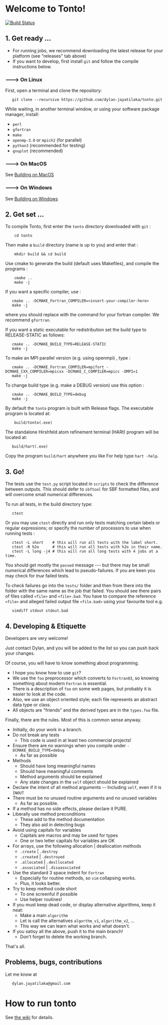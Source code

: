 # Welcome to Tonto!
[![Build Status](https://travis-ci.org/dylan-jayatilaka/tonto.svg?branch=master)](https://travis-ci.org/dylan-jayatilaka/tonto)

## 1. Get ready ...

* For running jobs, we recommend downloading the latest release for your platform (see "releases" tab above)
* If you want to develop, first install `git` and  follow the compile instructions below.

### ---> On Linux

First, open a terminal and clone the repository:

```
   git clone --recursive https://github.com/dylan-jayatilaka/tonto.git
```

While waiting, in another terminal window, or using your
software package manager, install:

* `perl`
* `gfortran`
* `make` 
* `openmp-3.0` or `mpich2` (for parallel)
* `python3` (recommended for testing)
* `gnuplot` (recommended)

### ---> On MacOS

See [Building on MacOS](https://github.com/dylan-jayatilaka/tonto/wiki/Building-on-MacOS)

### ---> On Windows

See [Building on Windows](https://github.com/dylan-jayatilaka/tonto/wiki/Building-on-Windows)

## 2. Get set ...

To compile Tonto, first enter the `tonto` directory downloaded with
`git` :

```
    cd tonto
```

Then make a `build` directory (name is up to you) and enter that :

```
    mkdir build && cd build
```

Use cmake to generate the build (default uses Makefiles), and compile the programs :

```
    cmake ..
    make -j
```

If you want a specific compiler, use :

```
   cmake .. -DCMAKE_Fortran_COMPILER=<insert-your-compiler-here>
   make -j
```

where you should replace <insert-your-compiler-here> with the
command for your fortran compiler. We recommend `gfortran`.

If you want a static executable for redistribution set the build type
to RELEASE-STATIC as follows:

```
   cmake .. -DCMAKE_BUILD_TYPE=RELEASE-STATIC
   make -j
```

To make an MPI parallel version (e.g. using openmpi) , type :

```
   cmake .. -DCMAKE_Fortran_COMPILER=mpifort -DCMAKE_CXX_COMPILER=mpicxx -DCMAKE_C_COMPILER=mpicc -DMPI=1
   make -j
```

To change build type (e.g. make a DEBUG version) use this option :

```
   cmake .. -DCMAKE_BUILD_TYPE=debug
   make -j
```

By default the `tonto` program is built with Release flags.
The executable program is located at:

```
    build/tonto(.exe)
```

The standalone Hirshfeld atom refinement terminal
(HARt) program will be located at:

```
   build/hart(.exe)
```

Copy the program `build/hart` anywhere you like 
For help type `hart -help`.

## 3. Go!

The tests use the `test.py` script located in `scripts` 
to check the difference between outputs.  This should
defer to `sbftool` for SBF formatted files, and will
overcome small numerical differences.

To run all tests, in the build directory type:
```
   ctest
```
Or you may use `ctest` directly and run only tests matching
certain labels or regular expressions; or specify the number 
of processors to use when running tests :
```
   ctest -L short    # this will run all tests with the label short.
   ctest -R h2o      # this will run all tests with h2o in their name.
   ctest -L long -j4 # this will run all long tests with 4 jobs at a time.
```

You should get mostly the `passed` message --- but there may be small
numerical differences which lead to pseudo-failures. If you are keen
you may check for *true* failed tests.

To check failures go into the `tests/` folder and then from there into the
folder with the same name as the job that failed. You should see there
pairs of files called `<file>` and `<file>.bad`. You have to compare
the reference `<file>` and alleged failed output file `<file.bad>`
using your favourite tool e.g.

```
   vimdiff stdout stdout.bad
```

## 4. Developing & Etiquette

Developers are very welcome!

Just contact Dylan, and you will be added to the list so you can push back your changes.

Of course, you will have to know something about programming.

* I hope you know how to use `git`?
* We use the `foo` preprocessor which converts to `Fortran03`, so knowing something about modern `Fortran` is essential.
* There is a description of `foo` on some web pages, but probably it is easier to look at the code.
* Also, we use an object oriented style; each file represents an abstract data type or class.
* All objects are "friends" and the derived types are in the `types.foo` file.

Finally, there are the rules. Most of this is common sense anyway.

* Initially, do your work in a branch.
* Do not break any tests 
  - This code is used in at least two commercial projects!
* Ensure there are no warnings when you compile under `-DCMAKE_BUILD_TYPE=debug`
  - As far as possible
* Methods
  - Should have long meaningful names
  - Should have meaningful comments
  - Method arguments should be explained
  - Any state changes in the `self` object should be explained
* Declare the intent of all method arguments
  -- Including `self`, even if it is `INOUT`
* There must be no unused routine arguments and no unused variables
  - As far as possible.
* If a method has no side effects, please declare it PURE.
* Liberally use method preconditions
  - These add to the method documentation
  - They also aid in detecting bugs
* Avoid using capitals for variables
  - Capitals are macros and may be used for types
  - One or two letter capitals for variables are OK
* For arrays, use the following allocation | deallocation methods
  -  `.create` | `.destroy` 
  - `.created` | `.destroyed` 
  - `.allocated` | `.desllocated` 
  - `.associated` | `.disaasociated` 
* Use the standard 3 space indent for `Fortran`
  - Especially for routine methods, so `vim` collapsing works.
  - Plus, it looks better.
* Try to keep method code short
  - To one screenful if possible
  - Use helper routines!
* If you must keep dead code, or display alternative algorithms, keep it neat:
  - Make a main `algorithm` 
  - Let is call the alternatives `algorthm_v1`, `algorithm_v2`, ... 
  - This way we can learn what works and what doesn't.
* If you satisy all the above, push it to the main branch!
  - Don't forget to delete the working branch.

That's all.

## Problems, bugs, contributions

Let me know at

```
   dylan.jayatilaka@gmail.com
```

# How to run tonto

See [the wiki](https://github.com/dylan-jayatilaka/tonto/wiki/How-to-run-tonto) for details.
